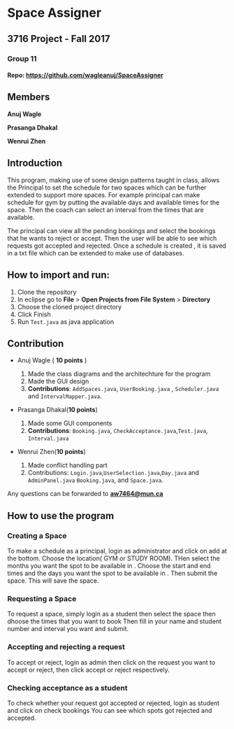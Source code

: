 # Space Assigner

## 3716 Project - Fall 2017
### Group 11
#### Repo: https://github.com/wagleanuj/SpaceAssigner
## Members

**Anuj Wagle**

**Prasanga Dhakal**

**Wenrui Zhen**

## Introduction 
This program, making use of some design patterns taught in class, allows the Principal to set the schedule for two spaces which can be further extended to support more spaces. For example principal can 
make schedule for gym by putting the available days and available times for the 
space. Then the coach can select an interval from the times that are available.

The principal can view all the pending bookings and select the bookings that he wants
to reject or accept. Then the user will be able to see which requests got accepted and 
rejected.
Once a schedule is created , it is saved in a txt file which can be extended to make use of databases.
 

## How to import and run:
1. Clone the repository
2. In eclipse go to  **File** > **Open Projects from File System** > **Directory** 
3. Choose the cloned project directory
4. Click Finish
5. Run `Test.java` as java application

## Contribution

* Anuj Wagle ( **10 points** )
	1. Made the class diagrams and the architechture for the program
	2. Made the GUI design
	3. **Contributions**:  `AddSpaces.java`, `UserBooking.java` , `Scheduler.java` and  `IntervalMapper.java`.

* Prasanga Dhakal(**10 points**)
	1. Made some GUI components
	2. **Contributions**: `Booking.java`, `CheckAcceptance.java`,`Test.java`, `Interval.java`
  

* Wenrui Zhen(**10 points**) 
	1. Made conflict handling part
  	2. Contributions: `Login.java`,`UserSelection.java`,`Day.java`  and `AdminPanel.java`
  `Booking.java`, and `Space.java`. 
   
Any questions can be forwarded to **aw7464@mun.ca**
 

## How to use the program
### Creating a Space
To make a schedule as a principal, login as administrator and click on add at the bottom.
Choose the location( GYM or STUDY ROOM). THen select the months you want the spot to be available
in .
Choose the start and end times and the days you want the spot to be available in .
Then submit the space. This will save the space.

### Requesting a Space
To request a space, simply login as a student then select the space then dhoose the times that you want to book
Then fill in your name and student number and interval you want and submit.

### Accepting and rejecting a request
To accept or reject, login as admin then click on the request you want to accept or reject,
then click accept or reject respectively.

### Checking acceptance as a student
To check whether your request got accepted or rejected, login as student and click on check bookings
You can see which spots got rejected and accepted. 
